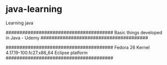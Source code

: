 # java-learning
Learning java

#######################################
Basic things developed in Java - Udemy
#######################################

#######################################
Fedora 26
Kernel 4.17.19-100.fc27.x86_64
Eclipse platform
#######################################
